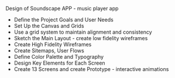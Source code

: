 Design of Soundscape APP - music player app
- Define the Project Goals and User Needs
- Set Up the Canvas and Grids
- Use a grid system to maintain alignment and consistency
- Sketch the Main Layout - create low fidelity wireframes
- Create High Fidelity Wireframes
- Create Sitemaps, User Flows
-  Define Color Palette and Typography
-  Design Key Elements for Each Screen
-  Create 13 Screens and create Prototype - interactive animations

